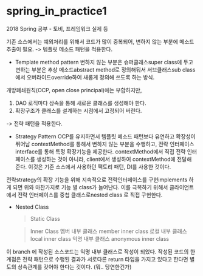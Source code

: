 # spring_in_practice1
2018 Spring 공부 - 토비, 프레임워크 실제 등 


기존 소스에서는 예외처리를 위해서 코드가 많이 중복되어, 변하지 않는 부분에 메소드 추출이 필요. 
-> 템플릿 메소드 패턴을 적용한다. 

* Template method pattern 
  변하지 않는 부분은 슈퍼클래스super class에 두고 변하는 부분은 추상 메소드abstract method로 정의해둬서 
 서브클래스sub class에서 오버라이드override하여 새롭게 정의해 쓰도록 하는 방식. 
 
 개방폐쇄원칙(OCP, open close principal)에는 부합하지만,
 1) DAO 로직마다 상속을 통해 새로운 클래스를 생성해야 한다. 
 2) 확장구조가 클래스를 설계하는 시점에서 고정되어 버린다. 
 
 -> 전략 패턴을 적용한다. 
 
 * Strategy Pattern 
   OCP를 유지하면서 템플릿 메소드 패턴보다 유연하고 확장성이 뛰어남
  contextMethod를 통해서 변하지 않는 부분을 수행하고, 전략 인터페이스interface를 통해 특정 확장기능을 제공한다. 
  contextMethod에서 직접 전략 인터페이스를 생성하는 것이 아니라, client에서 생성하여 contextMethod에 전달해 준다. 
  이것은 기존 소스에서 사용하던 팩토리 패턴, DI를 사용한 것이다. 
  
  전략strategy의 확장 기능을 위해 지속적으로 전략인터페이스를 구현implements 하게 되면 위와 마찬가지로 기능 별 class가 늘어난다. 
  이를 극복하기 위해서 클라이언트에서 전략 인터페이스를 중첩 클래스로nested class 로 직접 구현한다. 
  
  * Nested Class
    > Static Class
  
    > Inner Class 
      > 멤버 내부 클래스 member inner class
      > 로컬 내부 클래스 local inner class
      > 익명 내부 클래스 anonymous inner class
      
  이 branch 에 작성된 소스코드는 익명 내부 클래스로 작성이 되었다. 
  작성된 코드의 한계점은 전략 패턴으로 수행된 결과가 서로다른 return 타입을 가지고 있다고 한다면 별도의 상속관계를 갖어야 한다는 것이다. 
  (뭐.. 당연한건가)
  
   
